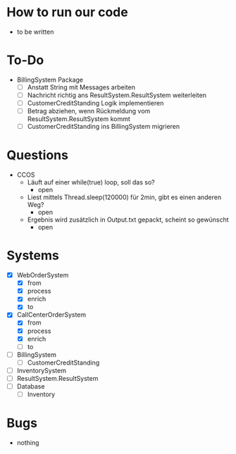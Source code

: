 # How to run our code
- to be written

# To-Do
- BillingSystem Package
  - [ ] Anstatt String mit Messages arbeiten
  - [ ] Nachricht richtig ans ResultSystem.ResultSystem weiterleiten
  - [ ] CustomerCreditStanding Logik implementieren
  - [ ] Betrag abziehen, wenn Rückmeldung vom ResultSystem.ResultSystem kommt
  - [ ] CustomerCreditStanding ins BillingSystem migrieren

# Questions
- CCOS
  - Läuft auf einer while(true) loop, soll das so?
    - open
  - Liest mittels Thread.sleep(120000) für 2min, gibt es einen anderen Weg?
    - open
  - Ergebnis wird zusätzlich in Output.txt gepackt, scheint so gewünscht
    - open

# Systems
- [x] WebOrderSystem
  - [x] from
  - [x] process
  - [x] enrich
  - [x] to
- [x] CallCenterOrderSystem
  - [x] from
  - [x] process
  - [x] enrich
  - [ ] to
- [ ] BillingSystem
  - [ ] CustomerCreditStanding
- [ ] InventorySystem
- [ ] ResultSystem.ResultSystem
- [ ] Database
  - [ ] Inventory

# Bugs
- nothing